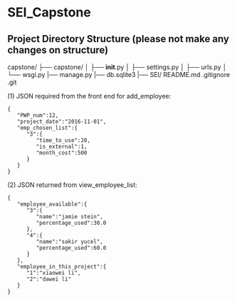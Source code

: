 # SEI_Capstone

## Project Directory Structure (please not make any changes on structure)
capstone/
├── capstone/
│   ├── __init__.py
│   ├── settings.py
│   ├── urls.py
│   └── wsgi.py
|── manage.py
|── db.sqlite3
|── SEI/
README.md
.gitignore
.git


(1) JSON required from the front end for add_employee:

```
{  
   "PWP_num":12,
   "project_date":"2016-11-01",
   "emp_chosen_list":{  
      "3":{  
         "time_to_use":20,
         "is_external":1,
         "month_cost":500
      }
   }
}
```
(2) JSON returned from view_employee_list:
```
{
   "employee_available":{
      "3":{
         "name":"jamie stein",
         "percentage_used":30.0
      },
      "4":{
         "name":"sakir yucel",
         "percentage_used":60.0
      }
   },
   "employee_in_this_project":{
      "1":"xiaowei li",
      "2":"dawei li"
   }
}
```

